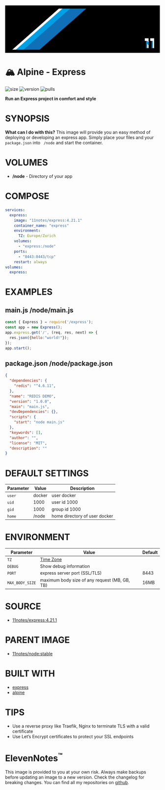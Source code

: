![Banner](https://github.com/11notes/defaults/blob/main/static/img/banner.png?raw=true)

# 🏔️ Alpine - Express
![size](https://img.shields.io/docker/image-size/11notes/express/4.21.1?color=0eb305) ![version](https://img.shields.io/docker/v/11notes/express/4.21.1?color=eb7a09) ![pulls](https://img.shields.io/docker/pulls/11notes/express?color=2b75d6)

**Run an Express project in comfort and style**

# SYNOPSIS
**What can I do with this?** This image will provide you an easy method of deploying or developing an express app. Simply place your files and your `package.json` into ` /node` and start the container.

# VOLUMES
* **/node** - Directory of your app

# COMPOSE
```yaml
services:
  express:
    image: "11notes/express:4.21.1"
    container_name: "express"
    environment:
      TZ: Europe/Zurich
    volumes:
      - "express:/node"
    ports:
      - "8443:8443/tcp"
    restart: always
volumes:
  express:
```

# EXAMPLES
## main.js /node/main.js
```js
const { Express } = require('/express');
const app = new Express();
app.express.get('/', (req, res, next) => {
  res.json({hello:"world!"});
});
app.start();
```

## package.json /node/package.json
```json
{
  "dependencies": {
    "redis": "^4.6.11",
  },
  "name": "REDIS DEMO",
  "version": "1.0.0",
  "main": "main.js",
  "devDependencies": {},
  "scripts": {
    "start": "node main.js"
  },
  "keywords": [],
  "author": "",
  "license": "MIT",
  "description": ""
}
```

# DEFAULT SETTINGS
| Parameter | Value | Description |
| --- | --- | --- |
| `user` | docker | user docker |
| `uid` | 1000 | user id 1000 |
| `gid` | 1000 | group id 1000 |
| `home` | /node | home directory of user docker |

# ENVIRONMENT
| Parameter | Value | Default |
| --- | --- | --- |
| `TZ` | [Time Zone](https://en.wikipedia.org/wiki/List_of_tz_database_time_zones) | |
| `DEBUG` | Show debug information | |
| `PORT` | express server port (SSL/TLS) | 8443 |
| `MAX_BODY_SIZE` | maximum body size of any request (MB, GB, TB) | 16MB |

# SOURCE
* [11notes/express:4.21.1](https://github.com/11notes/docker-express/tree/4.21.1)

# PARENT IMAGE
* [11notes/node:stable](https://hub.docker.com/r/11notes/node)

# BUILT WITH
* [express](https://expressjs.com)
* [alpine](https://alpinelinux.org)

# TIPS
* Use a reverse proxy like Traefik, Nginx to terminate TLS with a valid certificate
* Use Let’s Encrypt certificates to protect your SSL endpoints

# ElevenNotes<sup>™️</sup>
This image is provided to you at your own risk. Always make backups before updating an image to a new version. Check the changelog for breaking changes. You can find all my repositories on [github](https://github.com/11notes).
    